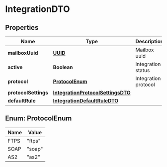 # IntegrationDTO

## Properties
Name | Type | Description | Notes
------------ | ------------- | ------------- | -------------
**mailboxUuid** | [**UUID**](UUID.md) | Mailbox uuid | 
**active** | **Boolean** | Integration status | 
**protocol** | [**ProtocolEnum**](#ProtocolEnum) | Integration protocol | 
**protocolSettings** | [**IntegrationProtocolSettingsDTO**](IntegrationProtocolSettingsDTO.md) |  | 
**defaultRule** | [**IntegrationDefaultRuleDTO**](IntegrationDefaultRuleDTO.md) |  | 

<a name="ProtocolEnum"></a>
## Enum: ProtocolEnum
Name | Value
---- | -----
FTPS | &quot;ftps&quot;
SOAP | &quot;soap&quot;
AS2 | &quot;as2&quot;
